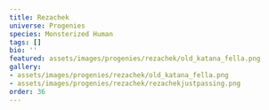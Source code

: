 ```yaml
---
title: Rezachek
universe: Progenies
species: Monsterized Human
tags: []
bio: ''
featured: assets/images/progenies/rezachek/old_katana_fella.png
gallery:
- assets/images/progenies/rezachek/old_katana_fella.png
- assets/images/progenies/rezachek/rezachekjustpassing.png
order: 36
---
```

